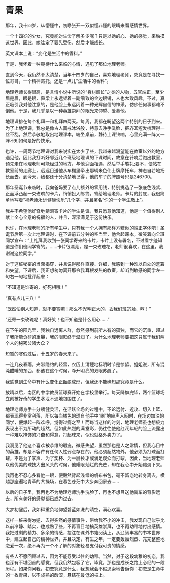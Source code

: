 # 青果

那年，我十四岁，从懵懂中，初睁张开一双似懂非懂的眼睛来看感情世界。 

一个十四岁的少女，究竟能对生命了解多少呢？只是以她的心、她的感觉，来触摸这世界。因此，她注定了要先受伤，然后才能成长。 

英文课本上说：“变化是生活中的香料。” 

于是，我怀着一种期待什么来临的心情，遇见了那位地理老师。 

直到今天，我仍然不太清楚，当年十四岁的自己，喜欢地理老师，究竟是在寻找一位哥哥，一个精神寄托，还是一点儿“生活中的香料”。 

地理老师长得很高，是言情小说中所说的“身材颀长”之类的人物，五官端正，至少眉是眉，眼是眼，鼻梁上永远架着一副细致的金边眼镜，人也大致风趣。不过，真正吸引我对他注意的，是他脸上永远闪着一种光辉自信的神采，仿佛任何事都难不倒他。于是，我几乎是以一种英雄崇拜的眼光来仰望、爱慕他。 

地理课排在每个礼拜一和礼拜四两天。每周，我都在盼望这两个特别的日子到来。为了上地理课，我总是像古人斋戒沐浴般，特意去净手洗脸，把齐耳短发梳理得一丝不乱，然后恭敬地取出地理课本，端坐桌前，静待上课铃响，心里充满一阵又一阵不知如何是好的快乐。 

也许，一周两节地理课对我来说实在太少了些，我越来越渴望能在教室以外的地方遇见他，因此我打听好邻近几个班级地理课的下课时间，故意在铃响后跑出教室，预先走在地理老师可能经过的地方，与他迎面相遇，然后举手敬礼;要不，便站在教室前的走廊上，远远目送他从车棚里牵出那辆米色伟士牌摩托车，神态自若地扬长而去。到今天，我都还十分清楚地记得，他的车子的牌照号码是246700。 

那年圣诞节来临时，我向爸妈要了点儿额外的零用钱，特别挑选了一张底色浅紫、正面浮凸起一束玫瑰的卡片，悄悄投入邮筒，寄给地理老师。卡片的封底，我很简单地写着“祝老师永远健康快乐”几个字，并且署名“你的一个学生敬上”。 

我并不希望他好奇地猜测寄卡片的学生是谁，我只愿意他知道，他是一个值得别人献上全心全意的祝福的人，并且，深深满足于这份快乐。 

也许，在地理老师的所有学生中，只有我一个人拥有那样方糖似的端正字体吧！圣诞节后第一次上地理课时，在下课前五分钟的空当里，他合起课本，微笑着向全班同学宣布：“上礼拜我收到一张同学寄来的卡片，卡片上没有署名，不过看字迹知道是你们班同学寄的。……卡片很漂亮，是一束玫瑰花，老师很喜欢，在这里，我谢谢这位同学。” 

对于这桩秘密的当面揭穿，并且说得那样直接、详细，我感到一种难以自处的羞窘和失望。下课后，我正想匆匆离开那令我耳根发热的教室，却听到敏感的同学左一句右一句地批评起来： 

“不知道是谁寄的，好死相哦！” 

“真有点儿三八！” 

“既然怕别人知道，就不要寄嘛！那么不光明正大的，丢我们班的脸，哼！” 

“还寄一束玫瑰呢！真好笑！也不知道是什么用心……” 

在下午的阳光里，我独自远离人群，忽然感到前所未有的孤独，而它的沉重，超过了我所能负荷的重量，我的眼眶终于湿润了。为什么地理老师要把这只属于我们两个人的秘密公诸大众？ 

短暂的寒假过后，十五岁的春天来了。 

一连几夜春雨，夹带隐约的轻雷，农历上清楚地标明时节是惊蛰。姐姐说，所有混沌酣睡的东西，都该在这个时候，睁开明亮的双眼苏醒了。 

我感觉到生命中有什么变化正酝酿成形，但我还不能确知那究竟是什么。 

放晴以后，南区的中学教员篮球赛开始在学校里举行。每天降旗完毕，两个篮球场立刻被好奇的学生水泄不通地包围住了。 

地理老师身手十分矫健灵活，在活跃全场的过程中，不论远射、近攻、切入上篮，都表现得非常利落，所以每当橘色的球自他手中“唰”地应声入网时，在场边加油的同学，便爆起一阵欢呼，觉得过瘾之至！而每当这样的时刻，地理老师虽也想极力表现出不为所动的超然，但如此热烈的满堂彩，仍往往使他红润年轻的脸上流露出一种难以掩饰的兴奋和得意，打起球来，似也就格外卖力了。 

我洞见了他这个喜欢被恭维的瑕疵，微感失望，虽然那也是人之常情，但我心目中的英雄，却是不容许有任何人性弱点存在的。他必须超然物外，他必须为打球而打球，不是为了掌声、为了奖杯、为一展长才或满足观众而打球。因此，当地理老师以他优美的球技大出风头的时候，他耀眼灿烂的光芒，却在我心中开始黯淡下来。 

我再也不忍心多看他一眼，便毅然背起浅绿的帆布书包，毫不留恋地转身离去，横越那座遍地青草的大操场，在暮色苍茫中大步奔回家去…… 

以后的日子里，我再也不为地理老师洗手洗脸了，再也不想目送他骑车的背影远去，所有美好的感觉都已成为过去。 

大梦初醒后，我如释重负地仰望碧蓝如洗的晴空，满心欢喜。 

这样一桩来得匆遽、去得突然的感情事件，带给我不小的冲击，我发现自己似乎比以前冷静、踏实，也成熟了些，不再盲目地搞英雄崇拜，也不再幼稚地付出感情。我把过剩的精力、多余的情感，投注在课外书籍阅读上，从辽阔丰富的书本世界中，建立起自己的精神世界，并且决定，有生之年，一定要轰轰烈烈、完完整整地恋爱一次，绝不再为一个不了解的对象轻易支付我可贵的情感。 

有些人不愿回顾过去，因为不能忍受以往的幼稚。当然，对于这段幼稚的初恋，我也深有不堪回首的感觉，但我仍然包容了它，毕竟，那也是成长之路上必经的一段历程。如果你问我，初恋究竟是什么，我想我会不假思索地告诉你：初恋是生命中的一枚青果，以不成熟的酸涩，悬结在最低的枝上。